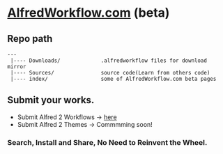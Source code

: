 [AlfredWorkflow.com](http://AlfredWorkflow.com) (beta)
====

## Repo path

    --- 
     |---- Downloads/             .alfredworkflow files for download mirror   
     |---- Sources/               source code(Learn from others code)                 
     |---- index/                 some of AlfredWorkflow.com beta pages

## Submit your works.

* Submit Alfred 2 Workflows -> [here](http://www.alfredworkflow.com/submit-alfred-workflow/)
* Submit Alfred 2 Themes -> Commmming soon!

### Search, Install and Share, No Need to Reinvent the Wheel.